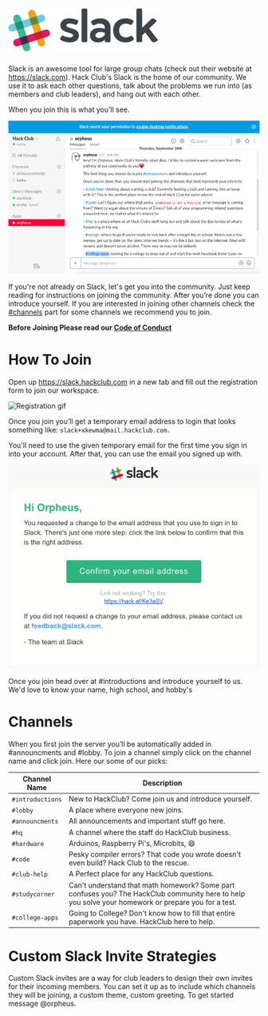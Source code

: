 # ![Slack](img/slack_logo.png)
Slack is an awesome tool for large group chats (check out their website at  https://slack.com). Hack Club's Slack is the home of our community. We use it to ask each other questions, talk about the problems we run into (as members and club leaders), and hang out with each other.

When you join this is what you’ll see.

![Screenshot of Slack, How Slack looks](img/slack_screenshot.png)

If you're not already on Slack, let's get you into the community.  Just keep reading for instructions on joining the community. After you’re done you can introduce yourself. If you are interested in joining other channels check  the [#channels](##channels) part for some channels we recommend you to join.

**Before Joining Please read our [Code of Conduct](conduct.hackclub.com)**

# How To Join
Open up https://slack.hackclub.com in a new tab and fill out the registration form to join our workspace.

![Registration gif](join.gif)

Once you join you’ll get a  temporary email address to login that looks something like: 
`slack+xkewma@mail.hackclub.com. `

You'll need to use the given temporary email for the first time you sign in into your account.  After that, you can use the email you signed up with.

![Email from Slack](img/exampleemail.gif)

Once you join head over at #introductions and introduce yourself to us.  We'd love to know your name, high school, and hobby's


# Channels
When you first join the server you’ll be automatically added in #announcments and #lobby.  To join a channel simply click on the channel name and click join. Here our some of our picks:

|Channel Name | Description |
|---------- |--------|
|`#introductions` | New to HackClub? Come join us and introduce yourself. | 
| `#lobby`| A place where everyone new joins. | 
| `#announcments`| All announcements and important stuff go here. | 
|`#hq` | A channel where the staff do HackClub business.| 
| `#hardware`| Arduinos, Raspberry Pi's, Microbits, :smile: | 
| `#code` | Pesky compiler errors? That code you wrote doesn't even build? Hack Club to the rescue.| 
| `#club-help` | A Perfect place for any HackClub questions.| 
| `#studycorner`| Can't understand that math homework? Some part confuses you? The HackClub community here to help you solve your homework or prepare you for a test.|
|`#college-apps`| Going to College? Don't know how to fill that entire paperwork you have. HackClub here to help.|

# Custom Slack Invite Strategies
Custom Slack invites are a way for club leaders to design their own invites for their incoming members. You can set it up as to include which channels they will be joining, a custom theme, custom greeting. To get started message @orpheus.





